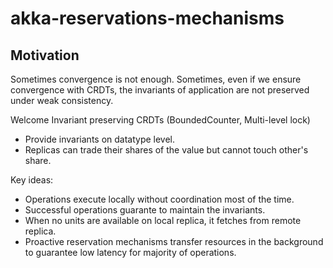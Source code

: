 # akka-reservations-mechanisms


## Motivation
Sometimes convergence is not enough. Sometimes, even if we ensure convergence with CRDTs, the invariants of application are not preserved under weak consistency.

Welcome Invariant preserving CRDTs (BoundedCounter, Multi-level lock)

 * Provide invariants on datatype level.
 * Replicas can trade their shares of the value but cannot touch other's share.

Key ideas:
 * Operations execute locally without coordination most of the time.
 * Successful operations guarante to maintain the invariants.
 * When no units are available on local replica, it fetches from remote replica.
 * Proactive reservation mechanisms transfer resources in the background to guarantee low latency for majority of operations.
